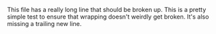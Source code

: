 This file has a really long line that should be broken up. This is a pretty simple test to ensure that wrapping doesn't weirdly get broken. It's also missing a trailing new line.